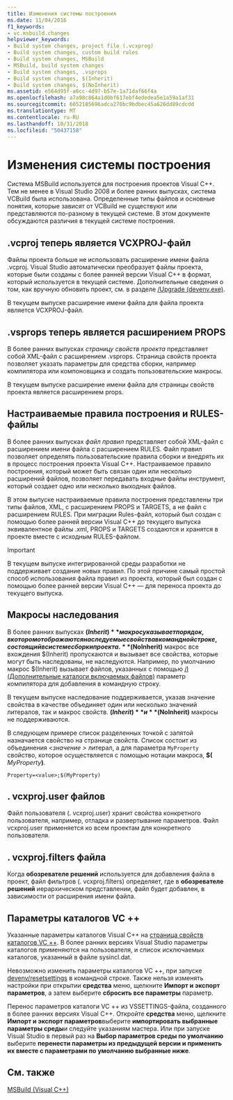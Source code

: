 ```yaml
---
title: Изменения системы построения
ms.date: 11/04/2016
f1_keywords:
- vc.msbuild.changes
helpviewer_keywords:
- Build system changes, project file (.vcxprog)
- Build system changes, custom build rules
- Build system changes, MSBuild
- MSBuild, build system changes
- Build system changes, .vsprops
- Build system changes, $(Inherit)
- Build system changes, $(NoInherit)
ms.assetid: e564d95f-a6cc-4d97-b57e-1a71daf66f4a
ms.openlocfilehash: a7a98c864a1d0bf617ebf4ededea5e1a59a1af31
ms.sourcegitcommit: 6052185696adca270bc9bdbec45a626dd89cdcdd
ms.translationtype: MT
ms.contentlocale: ru-RU
ms.lasthandoff: 10/31/2018
ms.locfileid: "50437158"
---
```

# <a name="build-system-changes"></a>Изменения системы построения

Система MSBuild используется для построения проектов Visual C++. Тем не менее в Visual Studio 2008 и более ранних выпусках, система VCBuild была использована. Определенные типы файлов и основные понятия, которые зависят от VCBuild не существуют или представляются по-разному в текущей системе. В этом документе обсуждаются различия в текущей системе построения.

## <a name="vcproj-is-now-vcxproj"></a>.vcproj теперь является VCXPROJ-файл

Файлы проекта больше не использовать расширение имени файла .vcproj. Visual Studio автоматически преобразует файлы проекта, которые были созданы с более ранней версии Visual C++ в формат, который используется в текущей системе. Дополнительные сведения о том, как вручную обновить проект, см. в разделе [/Upgrade (devenv.exe)](/visualstudio/ide/reference/upgrade-devenv-exe).

В текущем выпуске расширение имени файла для файла проекта является VCXPROJ-файл.

## <a name="vsprops-is-now-props"></a>.vsprops теперь является расширением PROPS

В более ранних выпусках *страницу свойств проекта* представляет собой XML-файл с расширением .vsprops. Страница свойств проекта позволяет указать параметры для средства сборки, например компилятора или компоновщика и создать пользовательские макросы.

В текущем выпуске расширение имени файла для страницы свойств проекта является расширением props.

## <a name="custom-build-rules-and-rules-files"></a>Настраиваемые правила построения и RULES-файлы

В более ранних выпусках *файл правил* представляет собой XML-файл с расширением имени файла с расширением RULES. Файл правил позволяет определять пользовательские правила сборки и внедрять их в процесс построения проекта Visual C++. Настраиваемое правило построения, который может быть связан один или несколько расширений файлов, позволяет передавать входные файлы инструмент, который создает одно или несколько выходных файлов.

В этом выпуске настраиваемые правила построения представлены три типы файлов, XML, с расширением PROPS и TARGETS, а не файл с расширением RULES. При миграции Rules-файл, который был создан с помощью более ранней версии Visual C++ до текущего выпуска эквивалентное файлы .xml, PROPS и TARGETS создаются и хранятся в проекте вместе с исходным RULES-файлом.

> [!IMPORTANT]
>  В текущем выпуске интегрированной среды разработки не поддерживает создание новых правил. По этой причине самый простой способ использования файла правил из проекта, который был создан с помощью более ранней версии Visual C++ — для переноса проекта до текущего выпуска.

## <a name="inheritance-macros"></a>Макросы наследования

В более ранних выпусках **$(Inherit)** макрос указывает порядок, в котором отображаются наследуемые свойства в командной строке, состоящий в системе сборки проекта. **$(NoInherit)** макрос все вхождения $(Inherit) пропускаются и вызывает все свойства, которые могут быть наследованы, не наследуются. Например, по умолчанию макрос $(Inherit) вызывает файлов, указанных с помощью [/I (Дополнительные каталоги включаемых файлов)](../build/reference/i-additional-include-directories.md) параметр компилятора для добавления в командную строку.

В текущем выпуске наследование поддерживается, указав значение свойства в качестве объединяет один или несколько значений литералов, так и макрос свойств. **$(Inherit)** и **$(NoInherit)** макросы не поддерживаются.

В следующем примере список разделенных точкой с запятой назначается свойство на странице свойств. Список состоит из объединения  *\<значение >* литерал, а для параметра `MyProperty` свойство, которое осуществляется с помощью нотации макроса, **$(**  <em>MyProperty</em>**)**.

```
Property=<value>;$(MyProperty)
```

## <a name="vcxprojuser-files"></a>. vcxproj.user файлов

Файл пользователя (. vcxproj.user) хранит свойства конкретного пользователя, например, отладка и развертывание параметров. Файл vcxproj.user применяется ко всем проектам для конкретного пользователя.

## <a name="vcxprojfilters-file"></a>. vcxproj.filters файла

Когда **обозревателе решений** используется для добавления файла в проект, файл фильтров (. vcxproj.filters) определяет, где в **обозревателе решений** иерархическом представлении, файл будет добавлен, в зависимости от расширения имени файла.

## <a name="vc-directories-settings"></a>Параметры каталогов VC ++

Указанные параметры каталогов Visual C++ на [страница свойств каталогов VC ++](../ide/vcpp-directories-property-page.md). В более ранних версиях Visual Studio параметры каталогов применяются на пользователя, и список исключаемых каталогов, указанный в файле sysincl.dat.

Невозможно изменить параметры каталогов VC ++, при запуске [devenv/resetsettings](/visualstudio/ide/reference/resetsettings-devenv-exe) в командной строке. Также нельзя изменять настройки при открытии **средства** меню, щелкните **Импорт и экспорт параметров**, а затем выберите **сбросить все параметры** параметр.

Перенос параметров каталоги VC ++ из VSSETTINGS-файла, созданного в более ранних версиях Visual C++. Откройте **средства** меню, щелкните **Импорт и экспорт параметров**выберите **импортировать выбранные параметры среды**и следуйте указаниям мастера. Или при запуске Visual Studio в первый раз на **Выбор параметров среды по умолчанию** выберите **перенести параметры из предыдущей версии и применить их вместе с параметрами по умолчанию выбранные ниже**.

## <a name="see-also"></a>См. также

[MSBuild (Visual C++)](../build/msbuild-visual-cpp.md)